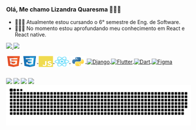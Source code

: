 ### Olá, Me chamo Lizandra Quaresma 🙋🏻‍♀️


- 👩🏻‍🎓 Atualmente estou cursando o 6° semestre de Eng. de Software.
- 👩🏻‍💻 No momento estou aprofundando meu conhecimento em React e React native.

<!--github stats-->
<div align="left" style="display: inline">
   <a href="https://github.com/lizandraquaresma">
   <div style="display: inline_block">
      <img height="175em" src="https://github-readme-stats.vercel.app/api?username=lizandraquaresma&show_icons=true&include_all_commits=true&count_private=true&bg_color=151515&border_color=9C4E6A&title_color=d7d8c0&text_color=d1c89a&icon_color=5aa2c9"/>
      <img height="175em" src="https://github-readme-stats.vercel.app/api/top-langs/?username=lizandraquaresma&layout=compact&langs_count=7&bg_color=151515&border_color=9C4E6A&title_color=d7d8c0&text_color=d5e5e4&icon_color=5aa2c9"/>
   </div>
</div>
      
<div style="display: inline_block"><br>
   <img align="center" alt="HTML" height="30" width="40" src="https://raw.githubusercontent.com/devicons/devicon/master/icons/html5/html5-original.svg">
   <img align="center" alt="CSS" height="30" width="40" src="https://raw.githubusercontent.com/devicons/devicon/master/icons/css3/css3-original.svg">
   <img align="center" alt="Js" height="30" width="40" src="https://raw.githubusercontent.com/devicons/devicon/master/icons/javascript/javascript-plain.svg">
   <img align="center" alt="React" height="30" width="40" src="https://raw.githubusercontent.com/devicons/devicon/master/icons/react/react-original.svg">
   <img align="center" alt="Python" height="30" width="40" src="https://raw.githubusercontent.com/devicons/devicon/master/icons/python/python-original.svg">
   <img align="center" alt="Django" height="30" width="40" src="https://cdn.jsdelivr.net/gh/devicons/devicon/icons/django/django-plain.svg" />
   <img align="center" alt="Flutter" height="30" width="40" src="https://cdn.jsdelivr.net/gh/devicons/devicon/icons/flutter/flutter-original.svg">
   <img align="center" alt="Dart" height="30" width="40" src="https://cdn.jsdelivr.net/gh/devicons/devicon/icons/dart/dart-original.svg" />
   <img align="center" alt="Figma" height="30" width="40" src="https://cdn.jsdelivr.net/gh/devicons/devicon/icons/figma/figma-original.svg" />
          
          
</div>
  
  ##
 
<div> 
  <a href="https://www.instagram.com/liz__quaresma/" target="_blank"><img src="https://img.shields.io/badge/-Instagram-%23E4405F?style=for-the-badge&logo=instagram&logoColor=white" target="_blank"></a>
 <a href="https://discord.gg/wagxzStdcR" target="_blank"><img src="https://img.shields.io/badge/Discord-7289DA?style=for-the-badge&logo=discord&logoColor=white" target="_blank"></a> 
  <a href = "mailto:lizandralia.llcacario@gmail.com"><img src="https://img.shields.io/badge/-Gmail-%23333?style=for-the-badge&logo=gmail&logoColor=white" target="_blank"></a>
  <a href="https://www.linkedin.com/in/lizandraquaresma/" target="_blank"><img src="https://img.shields.io/badge/-LinkedIn-%230077B5?style=for-the-badge&logo=linkedin&logoColor=white" target="_blank"></a> 
</div>

<picture>
  <source media="(prefers-color-scheme: dark)" srcset="https://raw.githubusercontent.com/lizandraquaresma/lizandraquaresma/output/github-contribution-grid-snake-dark.svg">
  <source media="(prefers-color-scheme: light)" srcset="https://raw.githubusercontent.com/lizandraquaresma/lizandraquaresma/output/github-contribution-grid-snake.svg">
  <img alt="github contribution grid snake animation" src="https://raw.githubusercontent.com/lizandraquaresma/lizandraquaresma/output/github-contribution-grid-snake.svg">
</picture>
